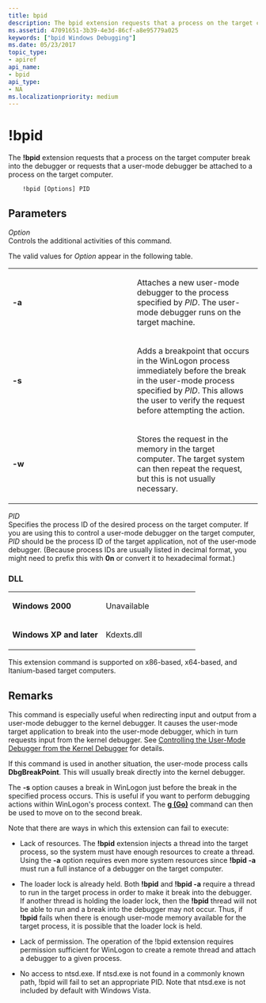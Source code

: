 ```yaml
---
title: bpid
description: The bpid extension requests that a process on the target computer break into the debugger or requests that a user-mode debugger be attached to a process on the target computer.
ms.assetid: 47091651-3b39-4e3d-86cf-a8e95779a025
keywords: ["bpid Windows Debugging"]
ms.date: 05/23/2017
topic_type:
- apiref
api_name:
- bpid
api_type:
- NA
ms.localizationpriority: medium
---
```


# !bpid


The **!bpid** extension requests that a process on the target computer break into the debugger or requests that a user-mode debugger be attached to a process on the target computer.

```dbgcmd
    !bpid [Options] PID 
```

## <span id="ddk__bpid_dbg"></span><span id="DDK__BPID_DBG"></span>Parameters


<span id="_______Option______"></span><span id="_______option______"></span><span id="_______OPTION______"></span> *Option*   
Controls the additional activities of this command.

The valid values for *Option* appear in the following table.

<table>
<colgroup>
<col width="50%" />
<col width="50%" />
</colgroup>
<tbody>
<tr class="odd">
<td align="left"><p><strong>-a</strong></p></td>
<td align="left"><p>Attaches a new user-mode debugger to the process specified by <em>PID</em>. The user-mode debugger runs on the target machine.</p></td>
</tr>
<tr class="even">
<td align="left"><p><strong>-s</strong></p></td>
<td align="left"><p>Adds a breakpoint that occurs in the WinLogon process immediately before the break in the user-mode process specified by <em>PID</em>. This allows the user to verify the request before attempting the action.</p></td>
</tr>
<tr class="odd">
<td align="left"><p><strong>-w</strong></p></td>
<td align="left"><p>Stores the request in the memory in the target computer. The target system can then repeat the request, but this is not usually necessary.</p></td>
</tr>
</tbody>
</table>

 

<span id="_______PID______"></span><span id="_______pid______"></span> *PID*   
Specifies the process ID of the desired process on the target computer. If you are using this to control a user-mode debugger on the target computer, *PID* should be the process ID of the target application, not of the user-mode debugger. (Because process IDs are usually listed in decimal format, you might need to prefix this with **0n** or convert it to hexadecimal format.)

### <span id="DLL"></span><span id="dll"></span>DLL

<table>
<colgroup>
<col width="50%" />
<col width="50%" />
</colgroup>
<tbody>
<tr class="odd">
<td align="left"><p><strong>Windows 2000</strong></p></td>
<td align="left"><p>Unavailable</p></td>
</tr>
<tr class="even">
<td align="left"><p><strong>Windows XP and later</strong></p></td>
<td align="left"><p>Kdexts.dll</p></td>
</tr>
</tbody>
</table>

 

This extension command is supported on x86-based, x64-based, and Itanium-based target computers.

Remarks
-------

This command is especially useful when redirecting input and output from a user-mode debugger to the kernel debugger. It causes the user-mode target application to break into the user-mode debugger, which in turn requests input from the kernel debugger. See [Controlling the User-Mode Debugger from the Kernel Debugger](controlling-the-user-mode-debugger-from-the-kernel-debugger.md) for details.

If this command is used in another situation, the user-mode process calls **DbgBreakPoint**. This will usually break directly into the kernel debugger.

The **-s** option causes a break in WinLogon just before the break in the specified process occurs. This is useful if you want to perform debugging actions within WinLogon's process context. The [**g (Go)**](g--go-.md) command can then be used to move on to the second break.

Note that there are ways in which this extension can fail to execute:

-   Lack of resources. The **!bpid** extension injects a thread into the target process, so the system must have enough resources to create a thread. Using the **-a** option requires even more system resources since **!bpid -a** must run a full instance of a debugger on the target computer.

-   The loader lock is already held. Both **!bpid** and **!bpid -a** require a thread to run in the target process in order to make it break into the debugger. If another thread is holding the loader lock, then the **!bpid** thread will not be able to run and a break into the debugger may not occur. Thus, if **!bpid** fails when there is enough user-mode memory available for the target process, it is possible that the loader lock is held.

-   Lack of permission. The operation of the !bpid extension requires permission sufficient for WinLogon to create a remote thread and attach a debugger to a given process.

-   No access to ntsd.exe. If ntsd.exe is not found in a commonly known path, !bpid will fail to set an appropriate PID. Note that ntsd.exe is not included by default with Windows Vista.

 

 





